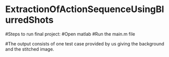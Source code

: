 # ExtractionOfActionSequenceUsingBlurredShots
#Steps to run final project:
#Open matlab
#Run the main.m file 

#The output consists of one test case provided by us giving the background and the stitched image.

